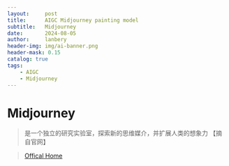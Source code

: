 ```yaml
---
layout:     post
title:      AIGC Midjourney painting model
subtitle:   Midjourney 
date:       2024-08-05
author:     lanbery
header-img: img/ai-banner.png
header-mask: 0.15
catalog: true
tags:
    - AIGC
    - Midjourney
---
```


# Midjourney 

> 是一个独立的研究实验室，探索新的思维媒介，并扩展人类的想象力 【摘自官网】

> [Offical Home](https://www.midjourney.com/home)